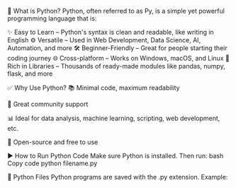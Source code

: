 🐍 What is Python?
Python, often referred to as Py, is a simple yet powerful programming language that is:

✨ Easy to Learn – Python's syntax is clean and readable, like writing in English
⚙️ Versatile – Used in Web Development, Data Science, AI, Automation, and more
🛠️ Beginner-Friendly – Great for people starting their coding journey
🌐 Cross-platform – Works on Windows, macOS, and Linux
🔌 Rich in Libraries – Thousands of ready-made modules like pandas, numpy, flask, and more

✅ Why Use Python?
📚 Minimal code, maximum readability

🧠 Great community support

📊 Ideal for data analysis, machine learning, scripting, web development, etc.

🐧 Open-source and free to use

▶️ How to Run Python Code
Make sure Python is installed. Then run:
bash
Copy code
python filename.py

📁 Python Files
Python programs are saved with the .py extension. Example:
